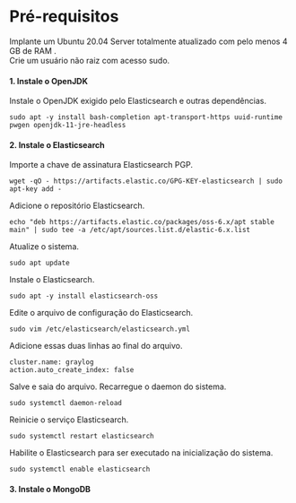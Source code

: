 # Pré-requisitos

Implante um Ubuntu 20.04 Server totalmente atualizado com pelo menos 4 GB de RAM .      
Crie um usuário não raiz com acesso sudo.


#### 1. Instale o OpenJDK

Instale o OpenJDK exigido pelo Elasticsearch e outras dependências.     
```
sudo apt -y install bash-completion apt-transport-https uuid-runtime pwgen openjdk-11-jre-headless
```
#### 2. Instale o Elasticsearch

Importe a chave de assinatura Elasticsearch PGP.
```
wget -qO - https://artifacts.elastic.co/GPG-KEY-elasticsearch | sudo apt-key add -
```
Adicione o repositório Elasticsearch.
```
echo "deb https://artifacts.elastic.co/packages/oss-6.x/apt stable main" | sudo tee -a /etc/apt/sources.list.d/elastic-6.x.list
```
Atualize o sistema.
```
sudo apt update
```
Instale o Elasticsearch.
```
sudo apt -y install elasticsearch-oss
```
Edite o arquivo de configuração do Elasticsearch.
```
sudo vim /etc/elasticsearch/elasticsearch.yml
```
Adicione essas duas linhas ao final do arquivo.
```
cluster.name: graylog     
action.auto_create_index: false
```
Salve e saia do arquivo.
Recarregue o daemon do sistema.
```
sudo systemctl daemon-reload
```
Reinicie o serviço Elasticsearch.
```
sudo systemctl restart elasticsearch
```
Habilite o Elasticsearch para ser executado na inicialização do sistema.
```
sudo systemctl enable elasticsearch
```

#### 3. Instale o MongoDB
